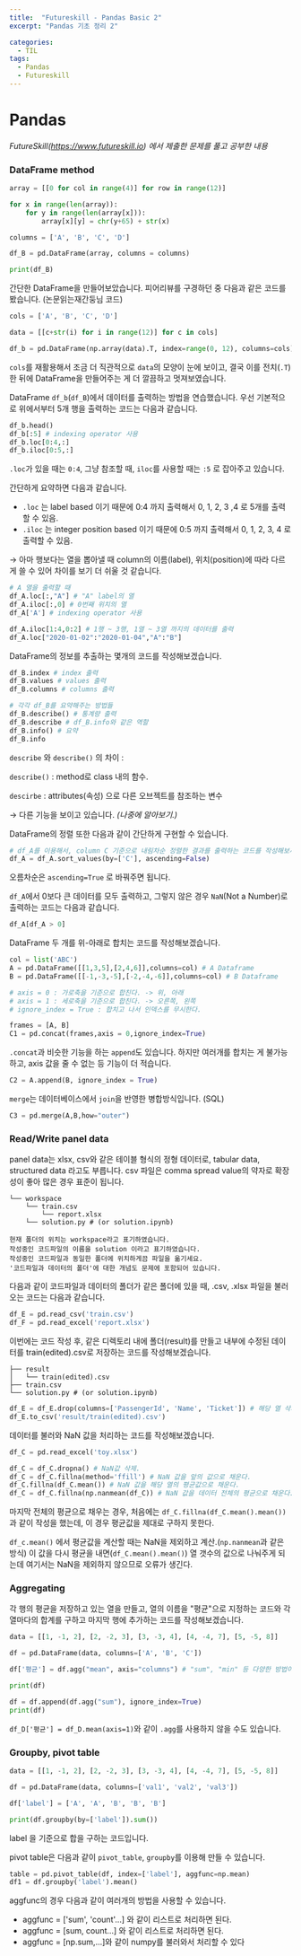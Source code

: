 ```yaml
---
title:  "Futureskill - Pandas Basic 2"
excerpt: "Pandas 기초 정리 2"

categories:
  - TIL
tags:
  - Pandas
  - Futureskill
---
```


# Pandas

*FutureSkill(https://www.futureskill.io) 에서 제출한 문제를 풀고 공부한 내용*


### DataFrame method

```python
array = [[0 for col in range(4)] for row in range(12)]

for x in range(len(array)):
    for y in range(len(array[x])):
        array[x][y] = chr(y+65) + str(x)

columns = ['A', 'B', 'C', 'D']

df_B = pd.DataFrame(array, columns = columns)

print(df_B)
```

간단한 DataFrame을 만들어보았습니다. 피어리뷰를 구경하던 중 다음과 같은 코드를 봤습니다. (논문읽는재간둥님 코드)

```python
cols = ['A', 'B', 'C', 'D']

data = [[c+str(i) for i in range(12)] for c in cols]

df_b = pd.DataFrame(np.array(data).T, index=range(0, 12), columns=cols)
```

`cols`를 재활용해서 조금 더 직관적으로 `data`의 모양이 눈에 보이고, 결국 이를 전치(`.T`) 한 뒤에 DataFrame을 만들어주는 게 더 깔끔하고 멋져보였습니다.

DataFrame `df_b`(`df_B`)에서 데이터를 출력하는 방법을 연습했습니다. 우선 기본적으로 위에서부터 5개 행을 출력하는 코드는 다음과 같습니다.

```python
df_b.head()
df_b[:5] # indexing operator 사용
df_b.loc[0:4,:]
df_b.iloc[0:5,:]
```

`.loc`가 있을 때는 `0:4`, 그냥 참조할 때, `iloc`를 사용할 때는 `:5` 로 잡아주고 있습니다.

간단하게 요약하면 다음과 같습니다.

- `.loc` 는 label based 이기 때문에 0:4 까지 출력해서 0, 1, 2, 3 ,4 로 5개를 출력할 수 있음.
- `.iloc` 는 integer position based 이기 때문에 0:5 까지 출력해서 0, 1, 2, 3, 4 로 출력할 수 있음.

→ 아마 행보다는 열을 뽑아낼 때 column의 이름(label), 위치(position)에 따라 다르게 쓸 수 있어 차이를 보기 더 쉬울 것 같습니다.

```python
# A 열을 출력할 때
df_A.loc[:,"A"] # "A" label의 열
df_A.iloc[:,0] # 0번째 위치의 열
df_A['A'] # indexing operator 사용

df_A.iloc[1:4,0:2] # 1행 ~ 3행, 1열 ~ 3열 까지의 데이터를 출력
df_A.loc["2020-01-02":"2020-01-04","A":"B"]
```

DataFrame의 정보를 추출하는 몇개의 코드를 작성해보겠습니다.

```python
df_B.index # index 출력
df_B.values # values 출력
df_B.columns # columns 출력

# 각각 df_B를 요약해주는 방법들
df_B.describe() # 통계량 출력
df_B.describe # df_B.info와 같은 역할
df_B.info() # 요약
df_B.info
```

`describe` 와 `describe()` 의 차이 : 

`describe()` : method로 class 내의 함수.

`descirbe` : attributes(속성) 으로 다른 오브젝트를 참조하는 변수

→ 다른 기능을 보이고 있습니다. *(나중에 알아보기.)*

DataFrame의 정렬 또한 다음과 같이 간단하게 구현할 수 있습니다.

```python
# df_A를 이용해서, column C 기준으로 내림차순 정렬한 결과를 출력하는 코드를 작성해보세요
df_A = df_A.sort_values(by=['C'], ascending=False)

```

오름차순은 `ascending=True` 로 바꿔주면 됩니다.

`df_A`에서 0보다 큰 데이터를 모두 출력하고, 그렇지 않은 경우 `NaN`(Not a Number)로 출력하는 코드는 다음과 같습니다.

```python
df_A[df_A > 0]
```

DataFrame 두 개를 위-아래로 합치는 코드를 작성해보겠습니다.

```python
col = list('ABC')
A = pd.DataFrame([[1,3,5],[2,4,6]],columns=col) # A Dataframe
B = pd.DataFrame([[-1,-3,-5],[-2,-4,-6]],columns=col) # B Dataframe

# axis = 0 : 가로축을 기준으로 합친다. -> 위, 아래
# axis = 1 : 세로축을 기준으로 합친다. -> 오른쪽, 왼쪽
# ignore_index = True : 합치고 나서 인덱스를 무시한다.

frames = [A, B]
C1 = pd.concat(frames,axis = 0,ignore_index=True)
```

`.concat`과 비슷한 기능을 하는 `append`도 있습니다. 하지만 여러개를 합치는 게 불가능하고, axis 값을 줄 수 없는 등 기능이 더 적습니다.

```python
C2 = A.append(B, ignore_index = True)
```

`merge`는 데이터베이스에서 `join`을 반영한 병합방식입니다. (SQL)

```python
C3 = pd.merge(A,B,how="outer")
```

### Read/Write panel data

panel data는 xlsx, csv와 같은 테이블 형식의 정형 데이터로, tabular data, structured data 라고도 부릅니다. csv 파일은 comma spread value의 약자로 확장성이 좋아 많은 경우 표준이 됩니다.

```
└── workspace
    └── train.csv
		└── report.xlsx
    └── solution.py # (or solution.ipynb)

현재 폴더의 위치는 workspace라고 표기하였습니다.
작성중인 코드파일의 이름을 solution 이라고 표기하였습니다.
작성중인 코드파일과 동일한 폴더에 위치하게끔 파일을 옮기세요.
'코드파일과 데이터의 폴더'에 대한 개념도 문제에 포함되어 있습니다.
```

다음과 같이 코드파일과 데이터의 폴더가 같은 폴더에 있을 때, .csv, .xlsx 파일을 불러오는 코드는 다음과 같습니다.

```python
df_E = pd.read_csv('train.csv')
df_F = pd.read_excel('report.xlsx')
```

이번에는 코드 작성 후, 같은 디렉토리 내에 폴더(result)를 만들고 내부에 수정된 데이터를 train(edited).csv로 저장하는 코드를 작성해보겠습니다.

```
├── result
│   └── train(edited).csv
├── train.csv
└── solution.py # (or solution.ipynb)
```

```python
df_E = df_E.drop(columns=['PassengerId', 'Name', 'Ticket']) # 해당 열 삭제.
df_E.to_csv('result/train(edited).csv')
```

데이터를 불러와 NaN 값을 처리하는 코드를 작성해보겠습니다.

```python
df_C = pd.read_excel('toy.xlsx')

df_C = df_C.dropna() # NaN값 삭제.
df_C = df_C.fillna(method='ffill') # NaN 값을 앞의 값으로 채운다.
df_C.fillna(df_C.mean()) # NaN 값을 해당 열의 평균값으로 채운다.
df_C = df_C.fillna(np.nanmean(df_C)) # NaN 값을 데이터 전체의 평균으로 채운다.
```

마지막 전체의 평균으로 채우는 경우, 처음에는 `df_C.fillna(df_C.mean().mean())`과 같이 작성을 했는데, 이 경우 평균값을 제대로 구하지 못한다.

`df_c.mean()` 에서 평균값을 계산할 때는 NaN을 제외하고 계산.(`np.nanmean`과 같은 방식) 이 값을 다시 평균을 내면(`df_C.mean().mean()`) 열 갯수의 값으로 나눠주게 되는데 여기서는 NaN을 제외하지 않으므로 오류가 생긴다.

### Aggregating

각 행의 평균을 저장하고 있는 열을 만들고, 열의 이름을 "평균"으로 지정하는 코드와 각 열마다의 합계를 구하고 마지막 행에 추가하는 코드를 작성해보겠습니다. 

```python
data = [[1, -1, 2], [2, -2, 3], [3, -3, 4], [4, -4, 7], [5, -5, 8]]

df = pd.DataFrame(data, columns=['A', 'B', 'C'])

df['평균'] = df.agg("mean", axis="columns") # "sum", "min" 등 다양한 방법이 존재.

print(df)

df = df.append(df.agg("sum"), ignore_index=True)
print(df)
```

`df_D['평균'] = df_D.mean(axis=1)`와 같이 `.agg`를 사용하지 않을 수도 있습니다.

### Groupby, pivot table

```python
data = [[1, -1, 2], [2, -2, 3], [3, -3, 4], [4, -4, 7], [5, -5, 8]]

df = pd.DataFrame(data, columns=['val1', 'val2', 'val3'])

df['label'] = ['A', 'A', 'B', 'B', 'B']

print(df.groupby(by=['label']).sum())
```

label 을 기준으로 합을 구하는 코드입니다.

pivot table은 다음과 같이 `pivot_table`, `groupby`를 이용해 만들 수 있습니다.

```python
table = pd.pivot_table(df, index=['label'], aggfunc=np.mean)
df1 = df.groupby('label').mean()
```

aggfunc의 경우 다음과 같이 여러개의 방법을 사용할 수 있습니다.

- aggfunc = ['sum', 'count'...] 와 같이 리스트로 처리하면 된다.
- aggfunc = [sum, count...] 와 같이 리스트로 처리하면 된다.
- aggfunc = [np.sum,...]와 같이 numpy를 불러와서 처리할 수 있다
